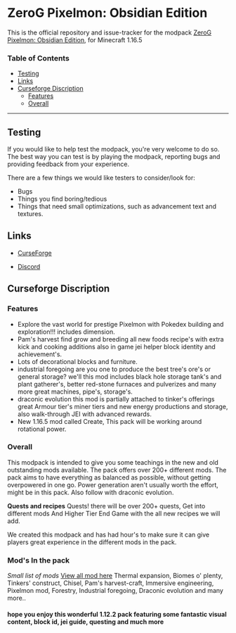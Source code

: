# ZeroG Pixelmon: Obsidian Edition

This is the official repository and issue-tracker for the modpack [ZeroG Pixelmon: Obsidian Edition](https://www.curseforge.com/minecraft/modpacks/zerog-pixlemon-obsidian-edition), for Minecraft 1.16.5

### Table of Contents

-   [Testing](#testing)
-   [Links](#links)
-   [Curseforge Discription](#Curseforge-Discription)
    - [Features](#Features)
    - [Overall](#Overall)

<hr></hr>

## Testing

If you would like to help test the modpack, you're very welcome to do so.
The best way you can test is by playing the modpack, reporting bugs and providing feedback from your experience.

There are a few things we would like testers to consider/look for:

-   Bugs
-   Things you find boring/tedious
-   Things that need small optimizations, such as advancement text and textures.

## Links

-   [CurseForge](https://www.curseforge.com/minecraft/modpacks/zerog-pixlemon-obsidian-edition)

-   [Discord](https://discord.gg/aaXAX9z)


## Curseforge Discription


### Features
 
- Explore the vast world for prestige Pixelmon with Pokedex building and exploration!!! includes dimension.
- Pam's harvest find grow and breeding all new foods recipe's with extra kick and cooking additions also in game jei helper block identity and achievement's.
- Lots of decorational blocks and furniture.
- industrial foregoing are you one to produce the best tree's ore's or general storage? we'll this mod includes black hole storage tank's and plant gatherer's, better red-stone furnaces and pulverizes and many more great machines, pipe's, storage's.
- draconic evolution this mod is partially attached to tinker's offerings great Armour tier's miner tiers and new energy productions and storage, also walk-through JEI with advanced rewards.
- New 1.16.5 mod called Create, This pack will be working around rotational power.
 
### Overall
 
This modpack is intended to give you some teachings in the new and old outstanding mods available.
The pack offers over 200+ different mods.
The pack aims to have everything as balanced as possible, without getting overpowered in one go.
Power generation aren't usually worth the effort, might be in this pack. Also follow with draconic evolution.

**Quests and recipes**
Quests! there will be over 200+ quests, Get into different mods And Higher Tier End Game with the all new recipes we will add.

We created this modpack and has had hour's to make sure it can give players great experience in the different mods in the pack.

### Mod's In the pack
*Small list of mods* [View all mod here](https://github.com/ZeroG-Network/ZeroG-Pixelmon-Obsidian-Edition/tree/main/Changelogs/Changelogs-Modlist)
Thermal expansion,
Biomes o' plenty,
Tinkers' construct,
Chisel,
Pam's harvest-craft,
Immersive engineering,
Pixelmon mod,
Forestry,
Industrial foregoing,
Draconic evolution and many more..


#### hope you enjoy this wonderful 1.12.2 pack featuring some fantastic visual content, block id, jei guide, questing and much more
